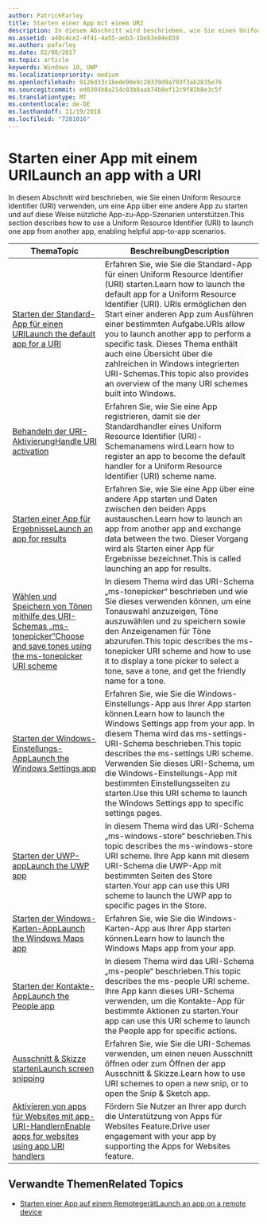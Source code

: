 ```yaml
---
author: PatrickFarley
title: Starten einer App mit einem URI
description: In diesem Abschnitt wird beschrieben, wie Sie einen Uniform Resource Identifier (URI) verwenden, um eine App über eine andere App zu starten.
ms.assetid: a40c4ce2-4f41-4a55-aeb3-1beb3e84e839
ms.author: pafarley
ms.date: 02/08/2017
ms.topic: article
keywords: Windows 10, UWP
ms.localizationpriority: medium
ms.openlocfilehash: 9126d33c18ede90e9c20339d9a793f3ab2835e76
ms.sourcegitcommit: ed0304b8a214c03b8aab74b8ef12c9f82b8e3c5f
ms.translationtype: MT
ms.contentlocale: de-DE
ms.lasthandoff: 11/19/2018
ms.locfileid: "7281016"
---
```

# <a name="launch-an-app-with-a-uri"></a><span data-ttu-id="575a5-104">Starten einer App mit einem URI</span><span class="sxs-lookup"><span data-stu-id="575a5-104">Launch an app with a URI</span></span>

<span data-ttu-id="575a5-105">In diesem Abschnitt wird beschrieben, wie Sie einen Uniform Resource Identifier (URI) verwenden, um eine App über eine andere App zu starten und auf diese Weise nützliche App-zu-App-Szenarien unterstützen.</span><span class="sxs-lookup"><span data-stu-id="575a5-105">This section describes how to use a Uniform Resource Identifier (URI) to launch one app from another app, enabling helpful app-to-app scenarios.</span></span>

| <span data-ttu-id="575a5-106">Thema</span><span class="sxs-lookup"><span data-stu-id="575a5-106">Topic</span></span> | <span data-ttu-id="575a5-107">Beschreibung</span><span class="sxs-lookup"><span data-stu-id="575a5-107">Description</span></span> |
|-------|-------------|
| [<span data-ttu-id="575a5-108">Starten der Standard-App für einen URI</span><span class="sxs-lookup"><span data-stu-id="575a5-108">Launch the default app for a URI</span></span>](launch-default-app.md) | <span data-ttu-id="575a5-109">Erfahren Sie, wie Sie die Standard-App für einen Uniform Resource Identifier (URI) starten.</span><span class="sxs-lookup"><span data-stu-id="575a5-109">Learn how to launch the default app for a Uniform Resource Identifier (URI).</span></span> <span data-ttu-id="575a5-110">URIs ermöglichen den Start einer anderen App zum Ausführen einer bestimmten Aufgabe.</span><span class="sxs-lookup"><span data-stu-id="575a5-110">URIs allow you to launch another app to perform a specific task.</span></span> <span data-ttu-id="575a5-111">Dieses Thema enthält auch eine Übersicht über die zahlreichen in Windows integrierten URI-Schemas.</span><span class="sxs-lookup"><span data-stu-id="575a5-111">This topic also provides an overview of the many URI schemes built into Windows.</span></span> |
| [<span data-ttu-id="575a5-112">Behandeln der URI-Aktivierung</span><span class="sxs-lookup"><span data-stu-id="575a5-112">Handle URI activation</span></span>](handle-uri-activation.md) | <span data-ttu-id="575a5-113">Erfahren Sie, wie Sie eine App registrieren, damit sie der Standardhandler eines Uniform Resource Identifier (URI)-Schemanamens wird.</span><span class="sxs-lookup"><span data-stu-id="575a5-113">Learn how to register an app to become the default handler for a Uniform Resource Identifier (URI) scheme name.</span></span> |
| [<span data-ttu-id="575a5-114">Starten einer App für Ergebnisse</span><span class="sxs-lookup"><span data-stu-id="575a5-114">Launch an app for results</span></span>](how-to-launch-an-app-for-results.md) | <span data-ttu-id="575a5-115">Erfahren Sie, wie Sie eine App über eine andere App starten und Daten zwischen den beiden Apps austauschen.</span><span class="sxs-lookup"><span data-stu-id="575a5-115">Learn how to launch an app from another app and exchange data between the two.</span></span> <span data-ttu-id="575a5-116">Dieser Vorgang wird als Starten einer App für Ergebnisse bezeichnet.</span><span class="sxs-lookup"><span data-stu-id="575a5-116">This is called launching an app for results.</span></span> |
| [<span data-ttu-id="575a5-117">Wählen und Speichern von Tönen mithilfe des URI-Schemas „ms-tonepicker“</span><span class="sxs-lookup"><span data-stu-id="575a5-117">Choose and save tones using the ms-tonepicker URI scheme</span></span>](launch-ringtone-picker.md) | <span data-ttu-id="575a5-118">In diesem Thema wird das URI-Schema „ms-tonepicker“ beschrieben und wie Sie dieses verwenden können, um eine Tonauswahl anzuzeigen, Töne auszuwählen und zu speichern sowie den Anzeigenamen für Töne abzurufen.</span><span class="sxs-lookup"><span data-stu-id="575a5-118">This topic describes the ms-tonepicker URI scheme and how to use it to display a tone picker to select a tone, save a tone, and get the friendly name for a tone.</span></span> |
| [<span data-ttu-id="575a5-119">Starten der Windows-Einstellungs-App</span><span class="sxs-lookup"><span data-stu-id="575a5-119">Launch the Windows Settings app</span></span>](launch-settings-app.md) | <span data-ttu-id="575a5-120">Erfahren Sie, wie Sie die Windows-Einstellungs-App aus Ihrer App starten können.</span><span class="sxs-lookup"><span data-stu-id="575a5-120">Learn how to launch the Windows Settings app from your app.</span></span> <span data-ttu-id="575a5-121">In diesem Thema wird das ms-settings-URI-Schema beschrieben.</span><span class="sxs-lookup"><span data-stu-id="575a5-121">This topic describes the ms-settings URI scheme.</span></span> <span data-ttu-id="575a5-122">Verwenden Sie dieses URI-Schema, um die Windows-Einstellungs-App mit bestimmten Einstellungsseiten zu starten.</span><span class="sxs-lookup"><span data-stu-id="575a5-122">Use this URI scheme to launch the Windows Settings app to specific settings pages.</span></span> |
| [<span data-ttu-id="575a5-123">Starten der UWP-app</span><span class="sxs-lookup"><span data-stu-id="575a5-123">Launch the UWP app</span></span>](launch-store-app.md) | <span data-ttu-id="575a5-124">In diesem Thema wird das URI-Schema „ms-windows-store“ beschrieben.</span><span class="sxs-lookup"><span data-stu-id="575a5-124">This topic describes the ms-windows-store URI scheme.</span></span> <span data-ttu-id="575a5-125">Ihre App kann mit diesem URI-Schema die UWP-App mit bestimmten Seiten des Store starten.</span><span class="sxs-lookup"><span data-stu-id="575a5-125">Your app can use this URI scheme to launch the UWP app to specific pages in the Store.</span></span> |
| [<span data-ttu-id="575a5-126">Starten der Windows-Karten-App</span><span class="sxs-lookup"><span data-stu-id="575a5-126">Launch the Windows Maps app</span></span>](launch-maps-app.md) | <span data-ttu-id="575a5-127">Erfahren Sie, wie Sie die Windows-Karten-App aus Ihrer App starten können.</span><span class="sxs-lookup"><span data-stu-id="575a5-127">Learn how to launch the Windows Maps app from your app.</span></span> |
| [<span data-ttu-id="575a5-128">Starten der Kontakte-App</span><span class="sxs-lookup"><span data-stu-id="575a5-128">Launch the People app</span></span>](launch-people-apps.md) | <span data-ttu-id="575a5-129">In diesem Thema wird das URI-Schema „ms-people“ beschrieben.</span><span class="sxs-lookup"><span data-stu-id="575a5-129">This topic describes the ms-people URI scheme.</span></span> <span data-ttu-id="575a5-130">Ihre App kann dieses URI-Schema verwenden, um die Kontakte-App für bestimmte Aktionen zu starten.</span><span class="sxs-lookup"><span data-stu-id="575a5-130">Your app can use this URI scheme to launch the People app for specific actions.</span></span> |
| [<span data-ttu-id="575a5-131">Ausschnitt & Skizze starten</span><span class="sxs-lookup"><span data-stu-id="575a5-131">Launch screen snipping</span></span>](launch-screen-snipping.md) | <span data-ttu-id="575a5-132">Erfahren Sie, wie Sie die URI-Schemas verwenden, um einen neuen Ausschnitt öffnen oder zum Öffnen der app Ausschnitt & Skizze.</span><span class="sxs-lookup"><span data-stu-id="575a5-132">Learn how to use URI schemes to open a new snip, or to open the Snip & Sketch app.</span></span> |
| [<span data-ttu-id="575a5-133">Aktivieren von apps für Websites mit app-URI-Handlern</span><span class="sxs-lookup"><span data-stu-id="575a5-133">Enable apps for websites using app URI handlers</span></span>](web-to-app-linking.md) | <span data-ttu-id="575a5-134">Fördern Sie Nutzer an Ihrer app durch die Unterstützung von Apps für Websites Feature.</span><span class="sxs-lookup"><span data-stu-id="575a5-134">Drive user engagement with your app by supporting the Apps for Websites feature.</span></span> |

## <a name="related-topics"></a><span data-ttu-id="575a5-135">Verwandte Themen</span><span class="sxs-lookup"><span data-stu-id="575a5-135">Related Topics</span></span>
* [<span data-ttu-id="575a5-136">Starten einer App auf einem Remotegerät</span><span class="sxs-lookup"><span data-stu-id="575a5-136">Launch an app on a remote device</span></span>](launch-a-remote-app.md)